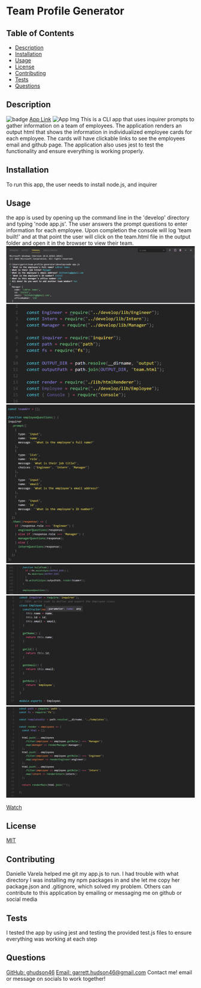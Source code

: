 # Team Profile Generator
  ## Table of Contents
  - [Description](#Description)
  - [Installation](#Installation)
  - [Usage](#Usage)
  - [License](#License)
  - [Contributing](#Contributing)
  - [Tests](#Tests)
  - [Questions](#Questions)
  ## Description
  ![badge](https://img.shields.io/badge/License-MIT-yellow.svg)
  [App Link](https://github.com/ghudson46/team-profile-generator)
  ![App Img](https://user-images.githubusercontent.com/63625541/91789890-8e8b1200-ebdd-11ea-927c-e119dd99a51e.png)
  This is a CLI app that uses inquirer prompts to gather information on a team of employees. The application renders an output html that shows the information in individualized employee cards for each employee. The cards will have clickable links to see the employees email and github page. The application also uses jest to test the functionality and ensure everything is working properly.
  ## Installation
  To run this app, the user needs to install node.js, and inquirer
  ## Usage
  the app is used by opening up the command line in the 'develop' directory and typing 'node app.js'. The user answers the prompt questions to enter information for each employee. Upon completion the console will log 'team built!' and at that point the user will click on the team.html file in the output folder and open it in the browser to view their team.
  ![App Img](assets\TPG1.png)
  ![App Img](assets\TPG2.png)
  ![App Img](assets\TPG3.png)
  ![App Img](assets\TPG4.png)
  ![App Img](assets\TPG5.png)
  ![App Img](assets\TPG6.png)
  
  [Watch](https://youtu.be/nyexjKjtTck)
  ## License
  [MIT](https://opensource.org/licenses/MIT)
  ## Contributing
  Danielle Varela helped me git my app.js to run. I had trouble with what directory I was installing my npm packages in and she let me copy her package.json and .gitignore, which solved my problem. Others can contribute to this application by emailing or messaging me on github or social media
  ## Tests
  I tested the app by using jest and testing the provided test.js files to ensure everything was working at each step
  ## Questions
  [GitHub: ghudson46](https://github.com/ghudson46)
  [Email: garrett.hudson46@gmail.com](garrett.hudson46@gmail.com)
  Contact me! email or message on socials to work together!
  
